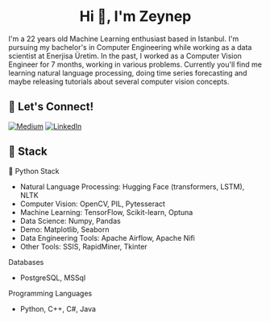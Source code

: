 <h1 align="center">Hi 👋, I'm Zeynep</h1>


I'm a 22 years old Machine Learning enthusiast based in Istanbul. I'm pursuing my bachelor's in Computer Engineering while working as a data scientist at Enerjisa Üretim. In the past, I worked as a Computer Vision Engineer for 7 months, working in various problems. Currently you'll find me learning natural language processing, doing time series forecasting and maybe releasing tutorials about several computer vision concepts.

## 🔗 Let's Connect!
<a href="https://medium.com/@zeynepaslann" target="_blank"><img alt="Medium" src="https://img.shields.io/badge/medium-%2312100E.svg?&style=for-the-badge&logo=medium&logoColor=white" /></a>
<a href="www.linkedin.com/in/zeynep-aslan" target="_blank"><img alt="LinkedIn" src="https://img.shields.io/badge/linkedin-%230077B5.svg?&style=for-the-badge&logo=linkedin&logoColor=white" /></a>

## 🔨 Stack 

🐍 Python Stack
- Natural Language Processing: Hugging Face (transformers, LSTM), NLTK
- Computer Vision: OpenCV, PIL, Pytesseract
- Machine Learning: TensorFlow, Scikit-learn, Optuna
- Data Science: Numpy, Pandas
- Demo: Matplotlib, Seaborn
- Data Engineering Tools: Apache Airflow, Apache Nifi
- Other Tools: SSIS, RapidMiner, Tkinter

Databases
- PostgreSQL, MSSql

Programming Languages
- Python, C++, C#, Java
